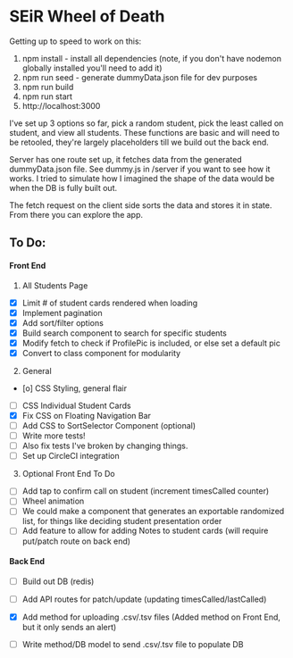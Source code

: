 # SEiR Wheel of Death

Getting up to speed to work on this:
1. npm install - install all dependencies (note, if you don't have nodemon globally installed you'll need to add it)
2. npm run seed - generate dummyData.json file for dev purposes
3. npm run build
4. npm run start
5. http://localhost:3000

I've set up 3 options so far, pick a random student, pick the least called on student, and view all students.
These functions are basic and will need to be retooled, they're largely placeholders till we build out the back end.

Server has one route set up, it fetches data from the generated dummyData.json file. See dummy.js in /server if you want to see how it works. I tried to simulate how I imagined the shape of the data would be when the DB is fully built out.

The fetch request on the client side sorts the data and stores it in state. From there you can explore the app.

## To Do:

#### Front End
1. All Students Page
- [x] Limit # of student cards rendered when loading
- [x] Implement pagination 
- [x] Add sort/filter options
- [x] Build search component to search for specific students
- [x] Modify fetch to check if ProfilePic is included, or else set a default pic
- [x] Convert to class component for modularity

2. General
- [o] CSS Styling, general flair
- [ ] CSS Individual Student Cards
- [x] Fix CSS on Floating Navigation Bar
- [ ] Add CSS to SortSelector Component (optional)
- [ ] Write more tests! 
- [ ] Also fix tests I've broken by changing things.
- [ ] Set up CircleCI integration

3. Optional Front End To Do
- [ ] Add tap to confirm call on student (increment timesCalled counter)
- [ ] Wheel animation
- [ ] We could make a component that generates an exportable randomized list, for things like deciding student presentation order
- [ ] Add feature to allow for adding Notes to student cards (will require put/patch route on back end)
 
#### Back End
- [ ] Build out DB (redis)
- [ ] Add API routes for patch/update (updating timesCalled/lastCalled)
- [x] Add method for uploading .csv/.tsv files (Added method on Front End, but it only sends an alert)
- [ ] Write method/DB model to send .csv/.tsv file to populate DB 

